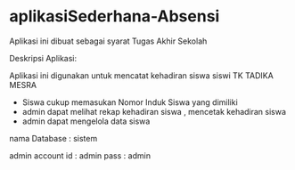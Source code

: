 # aplikasiSederhana-Absensi
Aplikasi ini dibuat sebagai syarat Tugas Akhir Sekolah

Deskripsi Aplikasi:

Aplikasi ini digunakan untuk mencatat kehadiran siswa siswi TK TADIKA MESRA
- Siswa cukup memasukan Nomor Induk Siswa yang dimiliki 
- admin dapat melihat rekap kehadiran siswa , mencetak kehadiran siswa
- admin dapat mengelola data siswa

nama Database : sistem

admin account
id : admin
pass : admin
